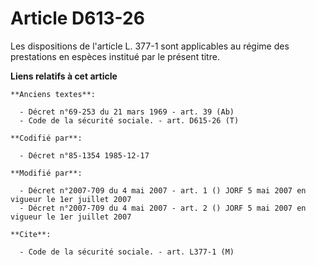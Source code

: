 # Article D613-26

Les dispositions de l'article L. 377-1 sont applicables au régime des prestations en espèces institué par le présent titre.

**Liens relatifs à cet article**

	**Anciens textes**:

	  - Décret n°69-253 du 21 mars 1969 - art. 39 (Ab)
	  - Code de la sécurité sociale. - art. D615-26 (T)

	**Codifié par**:

	  - Décret n°85-1354 1985-12-17

	**Modifié par**:

	  - Décret n°2007-709 du 4 mai 2007 - art. 1 () JORF 5 mai 2007 en vigueur le 1er juillet 2007
	  - Décret n°2007-709 du 4 mai 2007 - art. 2 () JORF 5 mai 2007 en vigueur le 1er juillet 2007

	**Cite**:

	  - Code de la sécurité sociale. - art. L377-1 (M)
